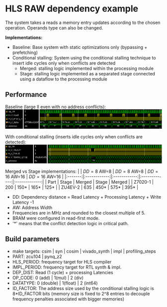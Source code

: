 # HLS RAW dependency example
The system takes a reads a memory entry updates according to the chosen operation. Operands type can also be changed.

**Implementations:**
- Baseline: Base system with static optimizations only (bypassing + prefetching)
- Conditional stalling: System using the conditional stalling technique to insert idle cycles only when conflicts are detected
  - Merged: stalling logic implemented within the processing module
  - Stage: stalling logic implemented as a separated stage connected using a dataflow to the processing module

## Performance
Baseline (large II even with no address conflicts):
![picture alt](figures/baseline_impl.png )

With conditional stalling (inserts idle cycles only when conflicts are detected):
![picture alt](figures/Conditional_stalling.png )

Merged vs Stage implementations:
|         | $DD=8$ AW=8  | $DD=8$ AW=8  | $DD=16$ AW=16 | $DD=16$ AW=16 |
|:-------:|:------------:|:------------:|:-------------:|:-------------:|
|   Part  |     Stage    |    Merged    |     Stage     |     Merged    |
| Z7020-1 |      200     |      150*    |      165*     |      125*     |
| ZU4EV-2 |      635     |      450*    |      575*     |      395*     |

- DD: Dependency distance = Read Latency + Processing Latency + Write Latency -1
- AW: Address Width
- Frequencies are in MHz and rounded to the closest multiple of 5.
- BRAM were configured in read-first mode.
- '*' means that the conflict detection logic in critical path.

## Build parameters
- make targets: csim | syn | cosim | vivado_synth | impl  | profiling_steps
- PART: zcu104 | pynq_z2
- HLS_PERIOD: frequency target for HLS compiler
- IMPL_PERIOD: frequency target for RTL synth & impl.
- DEP_DIST: Read (1 cycle) + processing Latencies
- OP_CODE: 0 (add) | 1(mul) | 2 (div)
- DATATYPE: 0 (double) | 1(float) | 2 (int64)
- ID_FACTOR: The address size used by the conditional stalling logic is 8*ID_FACTOR bits (memory size is fixed to 2^8 entries to decouple frequency penalties associated with bigger memories)
